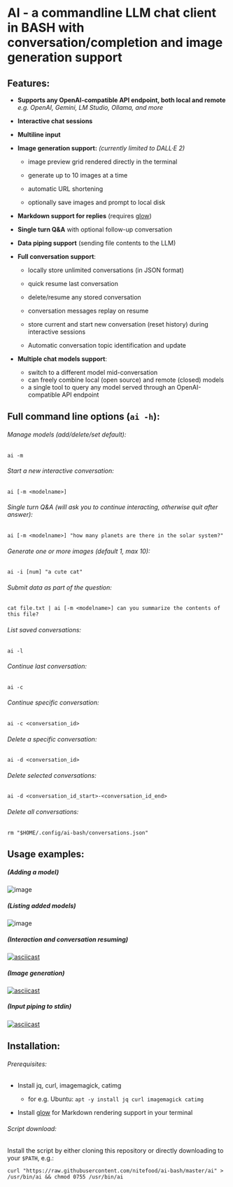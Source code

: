 # AI - a commandline LLM chat client in BASH with conversation/completion and image generation support

## Features:

* **Supports any OpenAI-compatible API endpoint, both local and remote** *e.g. OpenAI, Gemini, LM Studio, Ollama, and more*

* **Interactive chat sessions**

* **Multiline input**

* **Image generation support:** *(currently limited to DALL·E 2)*
  
  * image preview grid rendered directly in the terminal
  
  * generate up to 10 images at a time
  
  * automatic URL shortening
  
  * optionally save images and prompt to local disk

* **Markdown support for replies** (requires [glow](https://github.com/charmbracelet/glow#installation))

* **Single turn Q&A** with optional follow-up conversation

* **Data piping support** (sending file contents to the LLM)

* **Full conversation support**:
  
  * locally store unlimited conversations (in JSON format)
  
  * quick resume last conversation
  
  * delete/resume any stored conversation
  
  * conversation messages replay on resume
  
  * store current and start new conversation (reset history) during interactive sessions
  
  * Automatic conversation topic identification and update

* **Multiple chat models support**:

  * switch to a different model mid-conversation
  * can freely combine local (open source) and remote (closed) models
  * a single tool to query any model served through an OpenAI-compatible API endpoint

## Full command line options (`ai -h`):

###### Manage models (add/delete/set default):

  `ai -m`

###### Start a new interactive conversation:

`ai [-m <modelname>]`

###### Single turn Q&A (will ask you to continue interacting, otherwise quit after answer):

`ai [-m <modelname>] "how many planets are there in the solar system?"`

###### Generate one or more images (default 1, max 10):

`ai -i [num] "a cute cat"`

###### Submit data as part of the question:

`cat file.txt | ai [-m <modelname>] can you summarize the contents of this file?`

###### List saved conversations:

`ai -l`

###### Continue last conversation:

`ai -c`

###### Continue specific conversation:

`ai -c <conversation_id>`

###### Delete a specific conversation:

`ai -d <conversation_id>`

###### Delete selected conversations:

`ai -d <conversation_id_start>-<conversation_id_end>`

###### Delete all conversations:

`rm "$HOME/.config/ai-bash/conversations.json"`

## Usage examples:

##### (Adding a model)

![image](https://github.com/user-attachments/assets/ac9c7c32-bfd7-4c1b-83e0-5413f2133efe)

##### (Listing added models)

![image](https://github.com/user-attachments/assets/73751569-978a-4670-bf94-3c4e0cf7e6d8)

##### (Interaction and conversation resuming)

[![asciicast](https://asciinema.org/a/572784.svg)](https://asciinema.org/a/572784)

##### (Image generation)

[![asciicast](https://asciinema.org/a/572785.svg)](https://asciinema.org/a/572785)

##### (Input piping to stdin)

[![asciicast](https://asciinema.org/a/572786.svg)](https://asciinema.org/a/572786)

## Installation:

###### Prerequisites:

* Install jq, curl, imagemagick, catimg
  
  * for e.g. Ubuntu: `apt -y install jq curl imagemagick catimg`

* Install [glow](https://github.com/charmbracelet/glow#installation) for Markdown rendering support in your terminal

###### Script download:

Install the script by either cloning this repository or directly downloading to your `$PATH`, e.g.:

```shell
curl "https://raw.githubusercontent.com/nitefood/ai-bash/master/ai" > /usr/bin/ai && chmod 0755 /usr/bin/ai
```
